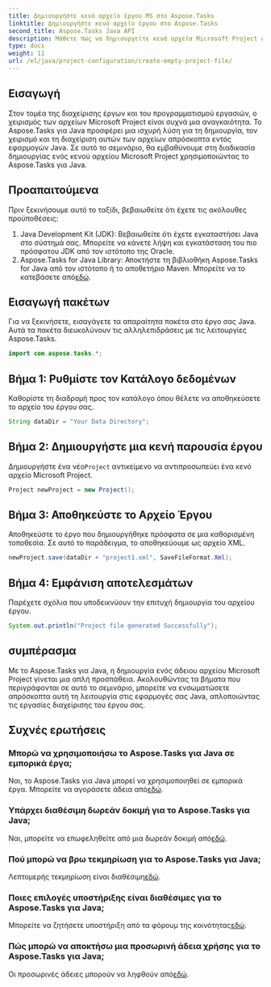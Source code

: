 ```yaml
---
title: Δημιουργήστε κενό αρχείο έργου MS στο Aspose.Tasks
linktitle: Δημιουργήστε κενό αρχείο έργου στο Aspose.Tasks
second_title: Aspose.Tasks Java API
description: Μάθετε πώς να δημιουργείτε κενά αρχεία Microsoft Project σε Java χρησιμοποιώντας το Aspose.Tasks. Εύκολα βήματα για απρόσκοπτη ενσωμάτωση.
type: docs
weight: 11
url: /el/java/project-configuration/create-empty-project-file/
---
```

## Εισαγωγή
Στον τομέα της διαχείρισης έργων και του προγραμματισμού εργασιών, ο χειρισμός των αρχείων Microsoft Project είναι συχνά μια αναγκαιότητα. Το Aspose.Tasks για Java προσφέρει μια ισχυρή λύση για τη δημιουργία, τον χειρισμό και τη διαχείριση αυτών των αρχείων απρόσκοπτα εντός εφαρμογών Java. Σε αυτό το σεμινάριο, θα εμβαθύνουμε στη διαδικασία δημιουργίας ενός κενού αρχείου Microsoft Project χρησιμοποιώντας το Aspose.Tasks για Java.
## Προαπαιτούμενα
Πριν ξεκινήσουμε αυτό το ταξίδι, βεβαιωθείτε ότι έχετε τις ακόλουθες προϋποθέσεις:
1. Java Development Kit (JDK): Βεβαιωθείτε ότι έχετε εγκαταστήσει Java στο σύστημά σας. Μπορείτε να κάνετε λήψη και εγκατάσταση του πιο πρόσφατου JDK από τον ιστότοπο της Oracle.
2.  Aspose.Tasks for Java Library: Αποκτήστε τη βιβλιοθήκη Aspose.Tasks for Java από τον ιστότοπο ή το αποθετήριο Maven. Μπορείτε να το κατεβάσετε από[εδώ](https://releases.aspose.com/tasks/java/).

## Εισαγωγή πακέτων
Για να ξεκινήσετε, εισαγάγετε τα απαραίτητα πακέτα στο έργο σας Java. Αυτά τα πακέτα διευκολύνουν τις αλληλεπιδράσεις με τις λειτουργίες Aspose.Tasks.
```java
import com.aspose.tasks.*;
```
## Βήμα 1: Ρυθμίστε τον Κατάλογο δεδομένων
Καθορίστε τη διαδρομή προς τον κατάλογο όπου θέλετε να αποθηκεύσετε το αρχείο του έργου σας.
```java
String dataDir = "Your Data Directory";
```
## Βήμα 2: Δημιουργήστε μια κενή παρουσία έργου
 Δημιουργήστε ένα νέο`Project` αντικείμενο να αντιπροσωπεύει ένα κενό αρχείο Microsoft Project.
```java
Project newProject = new Project();
```
## Βήμα 3: Αποθηκεύστε το Αρχείο Έργου
Αποθηκεύστε το έργο που δημιουργήθηκε πρόσφατα σε μια καθορισμένη τοποθεσία. Σε αυτό το παράδειγμα, το αποθηκεύουμε ως αρχείο XML.
```java
newProject.save(dataDir + "project1.xml", SaveFileFormat.Xml);
```
## Βήμα 4: Εμφάνιση αποτελεσμάτων
Παρέχετε σχόλια που υποδεικνύουν την επιτυχή δημιουργία του αρχείου έργου.
```java
System.out.println("Project file generated Successfully");
```

## συμπέρασμα
Με το Aspose.Tasks για Java, η δημιουργία ενός άδειου αρχείου Microsoft Project γίνεται μια απλή προσπάθεια. Ακολουθώντας τα βήματα που περιγράφονται σε αυτό το σεμινάριο, μπορείτε να ενσωματώσετε απρόσκοπτα αυτή τη λειτουργία στις εφαρμογές σας Java, απλοποιώντας τις εργασίες διαχείρισης του έργου σας.
## Συχνές ερωτήσεις
### Μπορώ να χρησιμοποιήσω το Aspose.Tasks για Java σε εμπορικά έργα;
 Ναι, το Aspose.Tasks για Java μπορεί να χρησιμοποιηθεί σε εμπορικά έργα. Μπορείτε να αγοράσετε άδεια από[εδώ](https://purchase.aspose.com/buy).
### Υπάρχει διαθέσιμη δωρεάν δοκιμή για το Aspose.Tasks για Java;
 Ναι, μπορείτε να επωφεληθείτε από μια δωρεάν δοκιμή από[εδώ](https://releases.aspose.com/).
### Πού μπορώ να βρω τεκμηρίωση για το Aspose.Tasks για Java;
 Λεπτομερής τεκμηρίωση είναι διαθέσιμη[εδώ](https://reference.aspose.com/tasks/java/).
### Ποιες επιλογές υποστήριξης είναι διαθέσιμες για το Aspose.Tasks για Java;
 Μπορείτε να ζητήσετε υποστήριξη από τα φόρουμ της κοινότητας[εδώ](https://forum.aspose.com/c/tasks/15).
### Πώς μπορώ να αποκτήσω μια προσωρινή άδεια χρήσης για το Aspose.Tasks για Java;
 Οι προσωρινές άδειες μπορούν να ληφθούν από[εδώ](https://purchase.aspose.com/temporary-license/).